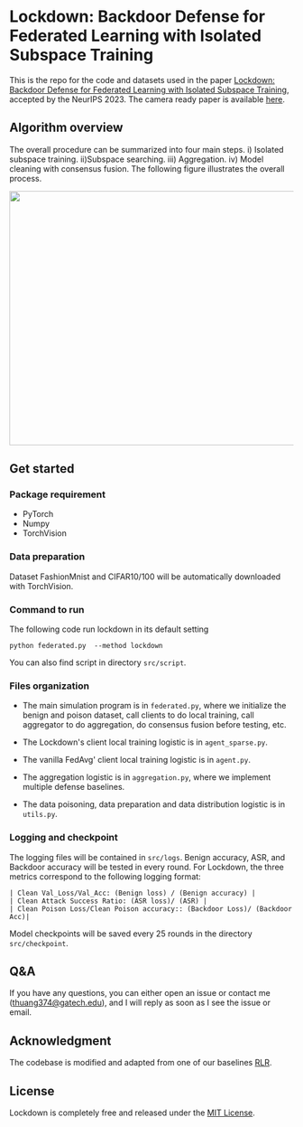 

# Lockdown: Backdoor Defense for Federated Learning with Isolated Subspace Training
This is the repo for the code and datasets used in the paper [Lockdown: Backdoor Defense for Federated Learning with Isolated Subspace Training](https://neurips.cc/virtual/2023/poster/71476), accepted by the NeurIPS 2023.
The camera ready paper is available [here](https://github.com/git-disl/Lockdown/blob/main/materials/Lockdown__camera_ready_.pdf).
## Algorithm overview
The overall procedure can be summarized into four main steps. i) Isolated subspace training. ii)Subspace searching. iii) Aggregation. iv) Model cleaning with consensus fusion.
The following figure illustrates the overall process. 
<div align=center><img width="700" height="450" src="https://github.com/git-disl/Lockdown/blob/main/materials/system.png"/></div>

## Get started
### Package requirement
* PyTorch 
* Numpy
* TorchVision

### Data  preparation
Dataset FashionMnist and CIFAR10/100 will be automatically downloaded with TorchVision.

### Command to run
The following code run lockdown in its default setting
```
python federated.py  --method lockdown 
```
You can also find script in directory `src/script`.

### Files organization
* The main simulation program is in `federated.py`, where we initialize the benign and poison dataset, call clients to do local training, call aggregator to do aggregation, do consensus fusion before testing, etc.

* The Lockdown's client local training logistic is in `agent_sparse.py`. 

* The vanilla FedAvg' client local training logistic is in `agent.py`. 

* The aggregation logistic is in `aggregation.py`, where we implement multiple defense baselines. 

* The data poisoning, data preparation and data distribution logistic is in `utils.py`.

### Logging and checkpoint
The logging files will be contained in `src/logs`. Benign accuracy, ASR, and Backdoor accuracy will be tested in every round.
For Lockdown, the three metrics correspond to the following logging format:
```
| Clean Val_Loss/Val_Acc: (Benign loss) / (Benign accuracy) |
| Clean Attack Success Ratio: (ASR loss)/ (ASR) |
| Clean Poison Loss/Clean Poison accuracy:: (Backdoor Loss)/ (Backdoor Acc)|
```
Model checkpoints will be saved every 25 rounds in the directory `src/checkpoint`.


## Q&A

If you have any questions, you can either open an issue or contact me (thuang374@gatech.edu), and I will reply as soon as I see the issue or email.

## Acknowledgment
The codebase is modified and adapted from one of our baselines [RLR](https://github.com/TinfoilHat0/Defending-Against-Backdoors-with-Robust-Learning-Rate).

## License
Lockdown is completely free and released under the [MIT License](https://github.com/git-disl/Lockdown/blob/main/materials/license).




